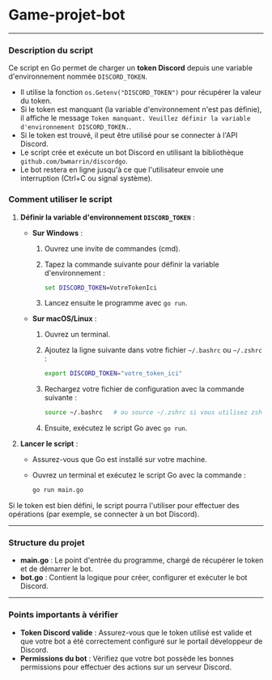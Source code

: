 # Game-projet-bot

---

### Description du script

Ce script en Go permet de charger un **token Discord** depuis une variable d'environnement nommée `DISCORD_TOKEN`.

- Il utilise la fonction `os.Getenv("DISCORD_TOKEN")` pour récupérer la valeur du token.
- Si le token est manquant (la variable d'environnement n'est pas définie), il affiche le message `Token manquant. Veuillez définir la variable d'environnement DISCORD_TOKEN.`.
- Si le token est trouvé, il peut être utilisé pour se connecter à l'API Discord.
- Le script crée et exécute un bot Discord en utilisant la bibliothèque `github.com/bwmarrin/discordgo`.
- Le bot restera en ligne jusqu'à ce que l'utilisateur envoie une interruption (Ctrl+C ou signal système).

### Comment utiliser le script

1. **Définir la variable d'environnement `DISCORD_TOKEN`** :
   - **Sur Windows** :
     1. Ouvrez une invite de commandes (cmd).
     2. Tapez la commande suivante pour définir la variable d'environnement :

        ```cmd
        set DISCORD_TOKEN=VotreTokenIci
        ```
     3. Lancez ensuite le programme avec `go run`.

   - **Sur macOS/Linux** :
     1. Ouvrez un terminal.
     2. Ajoutez la ligne suivante dans votre fichier `~/.bashrc` ou `~/.zshrc` :

        ```bash
        export DISCORD_TOKEN="votre_token_ici"
        ```
     3. Rechargez votre fichier de configuration avec la commande suivante :

        ```bash
        source ~/.bashrc   # ou source ~/.zshrc si vous utilisez zsh
        ```
     4. Ensuite, exécutez le script Go avec `go run`.

2. **Lancer le script** :
   - Assurez-vous que Go est installé sur votre machine.
   - Ouvrez un terminal et exécutez le script Go avec la commande :
   
     ```bash
     go run main.go
     ```

Si le token est bien défini, le script pourra l'utiliser pour effectuer des opérations (par exemple, se connecter à un bot Discord).

---

### Structure du projet

- **main.go** : Le point d'entrée du programme, chargé de récupérer le token et de démarrer le bot.
- **bot.go** : Contient la logique pour créer, configurer et exécuter le bot Discord.

---

### Points importants à vérifier

- **Token Discord valide** : Assurez-vous que le token utilisé est valide et que votre bot a été correctement configuré sur le portail développeur de Discord.
- **Permissions du bot** : Vérifiez que votre bot possède les bonnes permissions pour effectuer des actions sur un serveur Discord.
